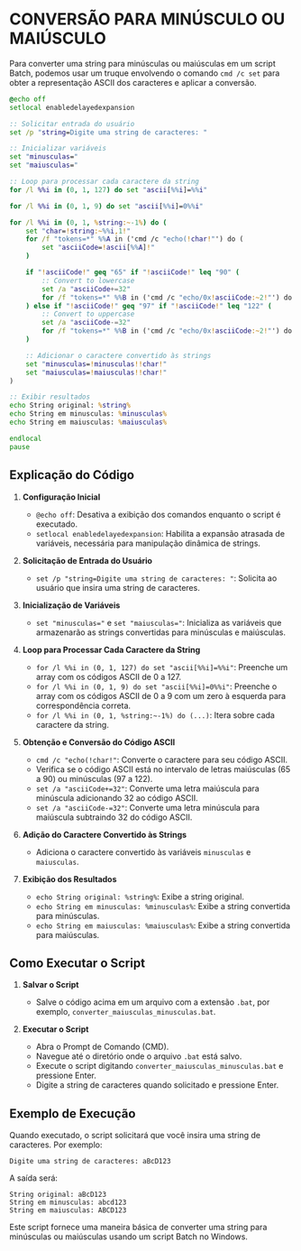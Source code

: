 # CONVERSÃO PARA MINÚSCULO OU MAIÚSCULO
Para converter uma string para minúsculas ou maiúsculas em um script Batch, podemos usar um truque envolvendo o comando `cmd /c set` para obter a representação ASCII dos caracteres e aplicar a conversão.

```bat
@echo off
setlocal enabledelayedexpansion

:: Solicitar entrada do usuário
set /p "string=Digite uma string de caracteres: "

:: Inicializar variáveis
set "minusculas="
set "maiusculas="

:: Loop para processar cada caractere da string
for /l %%i in (0, 1, 127) do set "ascii[%%i]=%%i"

for /l %%i in (0, 1, 9) do set "ascii[%%i]=0%%i"

for /l %%i in (0, 1, %string:~-1%) do (
    set "char=!string:~%%i,1!"
    for /f "tokens=*" %%A in ('cmd /c "echo(!char!"') do (
        set "asciiCode=!ascii[%%A]!"
    )

    if "!asciiCode!" geq "65" if "!asciiCode!" leq "90" (
        :: Convert to lowercase
        set /a "asciiCode+=32"
        for /f "tokens=*" %%B in ('cmd /c "echo/0x!asciiCode:~2!"') do set "char=%%B"
    ) else if "!asciiCode!" geq "97" if "!asciiCode!" leq "122" (
        :: Convert to uppercase
        set /a "asciiCode-=32"
        for /f "tokens=*" %%B in ('cmd /c "echo/0x!asciiCode:~2!"') do set "char=%%B"
    )

    :: Adicionar o caractere convertido às strings
    set "minusculas=!minusculas!!char!"
    set "maiusculas=!maiusculas!!char!"
)

:: Exibir resultados
echo String original: %string%
echo String em minusculas: %minusculas%
echo String em maiusculas: %maiusculas%

endlocal
pause
```

## Explicação do Código
1. **Configuração Inicial**
   - `@echo off`: Desativa a exibição dos comandos enquanto o script é executado.
   - `setlocal enabledelayedexpansion`: Habilita a expansão atrasada de variáveis, necessária para manipulação dinâmica de strings.

2. **Solicitação de Entrada do Usuário**
   - `set /p "string=Digite uma string de caracteres: "`: Solicita ao usuário que insira uma string de caracteres.

3. **Inicialização de Variáveis**
   - `set "minusculas="` e `set "maiusculas="`: Inicializa as variáveis que armazenarão as strings convertidas para minúsculas e maiúsculas.

4. **Loop para Processar Cada Caractere da String**
   - `for /l %%i in (0, 1, 127) do set "ascii[%%i]=%%i"`: Preenche um array com os códigos ASCII de 0 a 127.
   - `for /l %%i in (0, 1, 9) do set "ascii[%%i]=0%%i"`: Preenche o array com os códigos ASCII de 0 a 9 com um zero à esquerda para correspondência correta.
   - `for /l %%i in (0, 1, %string:~-1%) do (...)`: Itera sobre cada caractere da string.

5. **Obtenção e Conversão do Código ASCII**
   - `cmd /c "echo(!char!"`: Converte o caractere para seu código ASCII.
   - Verifica se o código ASCII está no intervalo de letras maiúsculas (65 a 90) ou minúsculas (97 a 122).
   - `set /a "asciiCode+=32"`: Converte uma letra maiúscula para minúscula adicionando 32 ao código ASCII.
   - `set /a "asciiCode-=32"`: Converte uma letra minúscula para maiúscula subtraindo 32 do código ASCII.

6. **Adição do Caractere Convertido às Strings**
   - Adiciona o caractere convertido às variáveis `minusculas` e `maiusculas`.

7. **Exibição dos Resultados**
   - `echo String original: %string%`: Exibe a string original.
   - `echo String em minusculas: %minusculas%`: Exibe a string convertida para minúsculas.
   - `echo String em maiusculas: %maiusculas%`: Exibe a string convertida para maiúsculas.

## Como Executar o Script
1. **Salvar o Script**
   - Salve o código acima em um arquivo com a extensão `.bat`, por exemplo, `converter_maiusculas_minusculas.bat`.

2. **Executar o Script**
   - Abra o Prompt de Comando (CMD).
   - Navegue até o diretório onde o arquivo `.bat` está salvo.
   - Execute o script digitando `converter_maiusculas_minusculas.bat` e pressione Enter.
   - Digite a string de caracteres quando solicitado e pressione Enter.

## Exemplo de Execução
Quando executado, o script solicitará que você insira uma string de caracteres. Por exemplo:

```
Digite uma string de caracteres: aBcD123
```

A saída será:

```
String original: aBcD123
String em minusculas: abcd123
String em maiusculas: ABCD123
```

Este script fornece uma maneira básica de converter uma string para minúsculas ou maiúsculas usando um script Batch no Windows.